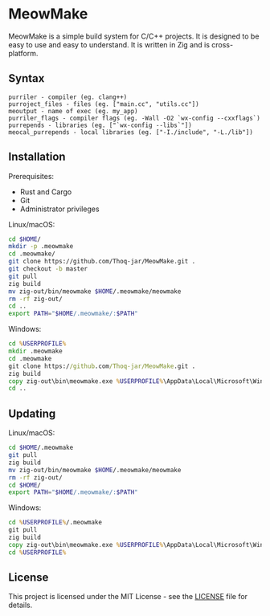 # MeowMake

MeowMake is a simple build system for C/C++ projects. It is designed to be easy to use and easy to understand.
It is written in Zig and is cross-platform.

## Syntax
```meowfile
purriler - compiler (eg. clang++)
purroject_files - files (eg. ["main.cc", "utils.cc"])
meoutput - name of exec (eg. my_app)
purriler_flags - compiler flags (eg. -Wall -O2 `wx-config --cxxflags`)
purrepends - libraries (eg. ["`wx-config --libs`"])
meocal_purrepends - local libraries (eg. ["-I./include", "-L./lib"])
```

## Installation
Prerequisites:
- Rust and Cargo
- Git
- Administrator privileges

Linux/macOS:
```bash
cd $HOME/
mkdir -p .meowmake
cd .meowmake/
git clone https://github.com/Thoq-jar/MeowMake.git .
git checkout -b master
git pull
zig build
mv zig-out/bin/meowmake $HOME/.meowmake/meowmake
rm -rf zig-out/
cd ..
export PATH="$HOME/.meowmake/:$PATH"
```

Windows:
```cmd
cd %USERPROFILE%
mkdir .meowmake
cd .meowmake
git clone https://github.com/Thoq-jar/MeowMake.git .
zig build
copy zig-out\bin\meowmake.exe %USERPROFILE%\AppData\Local\Microsoft\WindowsApps
cd ..
```

## Updating
Linux/macOS:
```bash
cd $HOME/.meowmake
git pull
zig build
mv zig-out/bin/meowmake $HOME/.meowmake/meowmake
rm -rf zig-out/
cd $HOME/
export PATH="$HOME/.meowmake/:$PATH"
```

Windows:
```cmd
cd %USERPROFILE%/.meowmake
git pull
zig build
copy zig-out\bin\meowmake.exe %USERPROFILE%\AppData\Local\Microsoft\WindowsApps
cd %USERPROFILE%
```

## License
This project is licensed under the MIT License - see the [LICENSE](LICENSE) file for details.
